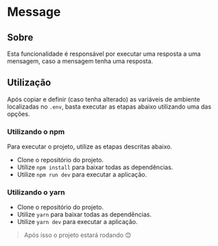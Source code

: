 # Message

## Sobre

Esta funcionalidade é responsável por executar uma resposta a uma mensagem, caso a mensagem tenha uma resposta.

## Utilização

Após copiar e definir (caso tenha alterado) as variáveis de ambiente localizadas no ```.env```, basta executar as etapas abaixo utilizando uma das opções.

### Utilizando o npm

Para executar o projeto, utilize as etapas descritas abaixo.

* Clone o repositório do projeto.
* Utilize `npm install` para baixar todas as dependências.
* Utilize `npm run dev` para executar a aplicação.

### Utilizando o yarn

* Clone o repositório do projeto.
* Utilize `yarn` para baixar todas as dependências.
* Utilize `yarn dev` para executar a aplicação.

>Após isso o projeto estará rodando :blush: